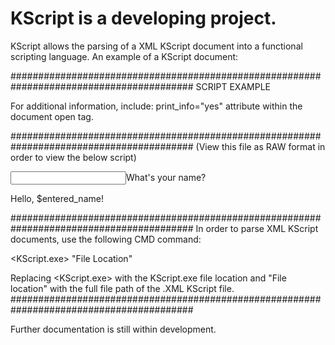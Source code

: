 <h1>KScript is a developing project.</h1>

KScript allows the parsing of a XML KScript document into a functional scripting language.
An example of a KScript document:


#########################################################################################
SCRIPT EXAMPLE

For additional information, include: print_info="yes" attribute within the <kscript> document open tag.

#########################################################################################
(View this file as RAW format in order to view the below script)
<kscript>
  <!-- Declares a variable called 'entered_name' -->
  <def id="entered_name"/>
  
  <!-- Obtains input with the prompt "What's your name?" and stores the text input to variable 'entered_name' -->
  <input to="entered_name" type="text">What's your name?</input>
  
  <!-- Outputs 'entered_name' variable to the console -->
  <echo>Hello, $entered_name!</echo>

</kscript>
#########################################################################################
In order to parse XML KScript documents, use the following CMD command:

<KScript.exe> "File Location"

Replacing <KScript.exe> with the KScript.exe file location and "File location" with the full file path of the .XML KScript file.
#########################################################################################

Further documentation is still within development. 
